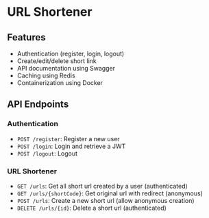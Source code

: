 # URL Shortener

## Features
- Authentication (register, login, logout)
- Create/edit/delete short link
- API documentation using Swagger
- Caching using Redis
- Containerization using Docker

## API Endpoints
### Authentication
- `POST /register`: Register a new user
- `POST /login`: Login and retrieve a JWT
- `POST /logout`: Logout

### URL Shortener
- `GET /urls`: Get all short url created by a user (authenticated)
- `GET /urls/{shortCode}`: Get original url with redirect (anonymous)
- `POST /urls`: Create a new short url (allow anonymous creation)
- `DELETE /urls/{id}`: Delete a short url (authenticated)
